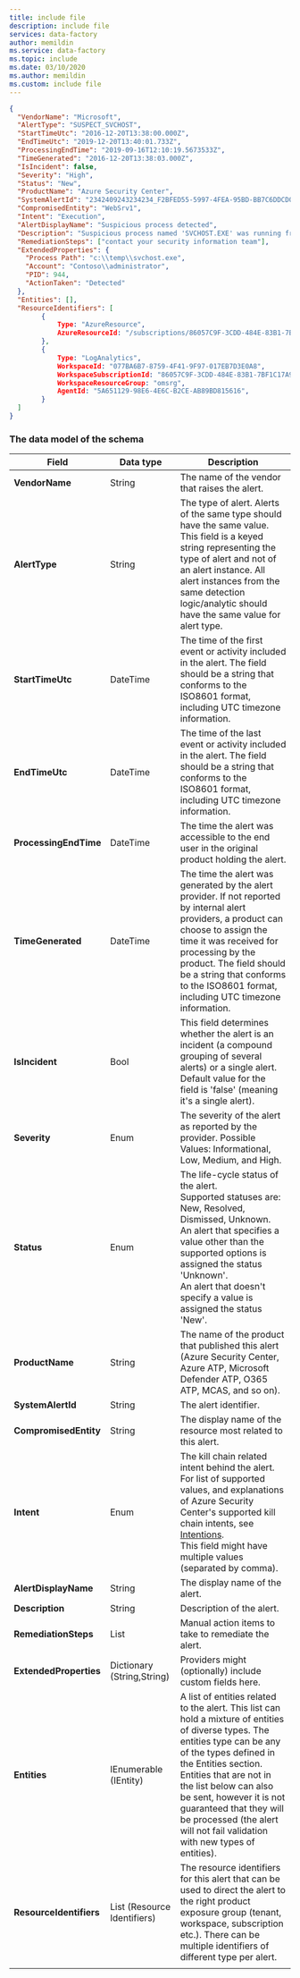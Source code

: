 ```yaml
---
title: include file
description: include file
services: data-factory
author: memildin
ms.service: data-factory
ms.topic: include
ms.date: 03/10/2020
ms.author: memildin
ms.custom: include file
---
```


```json
{
  "VendorName": "Microsoft",
  "AlertType": "SUSPECT_SVCHOST",
  "StartTimeUtc": "2016-12-20T13:38:00.000Z",
  "EndTimeUtc": "2019-12-20T13:40:01.733Z",
  "ProcessingEndTime": "2019-09-16T12:10:19.5673533Z",
  "TimeGenerated": "2016-12-20T13:38:03.000Z",
  "IsIncident": false,
  "Severity": "High",
  "Status": "New",
  "ProductName": "Azure Security Center",
  "SystemAlertId": "2342409243234234_F2BFED55-5997-4FEA-95BD-BB7C6DDCD061",
  "CompromisedEntity": "WebSrv1",
  "Intent": "Execution",
  "AlertDisplayName": "Suspicious process detected",
  "Description": "Suspicious process named 'SVCHOST.EXE' was running from path: %{Process Path}",
  "RemediationSteps": ["contact your security information team"],
  "ExtendedProperties": {
    "Process Path": "c:\\temp\\svchost.exe",
    "Account": "Contoso\\administrator",
    "PID": 944,
    "ActionTaken": "Detected"
  },
  "Entities": [],
  "ResourceIdentifiers": [
        {
            Type: "AzureResource",
            AzureResourceId: "/subscriptions/86057C9F-3CDD-484E-83B1-7BF1C17A9FF8/resourceGroups/backend-srv/providers/Microsoft.Compute/WebSrv1"
        },
        {
            Type: "LogAnalytics",
            WorkspaceId: "077BA6B7-8759-4F41-9F97-017EB7D3E0A8",
            WorkspaceSubscriptionId: "86057C9F-3CDD-484E-83B1-7BF1C17A9FF8",
            WorkspaceResourceGroup: "omsrg",
            AgentId: "5A651129-98E6-4E6C-B2CE-AB89BD815616",
        }
  ]
}
```

### The data model of the schema

|Field|Data type|Description|
|----|----|----|
|**VendorName**|String|The name of the vendor that raises the alert.|
|**AlertType**|String|The type of alert. Alerts of the same type should have the same value. This field is a keyed string representing the type of alert and not of an alert instance. All alert instances from the same detection logic/analytic should have the same value for alert type.|
|**StartTimeUtc**|DateTime|The time of the first event or activity included in the alert. The field should be a string that conforms to the ISO8601 format, including UTC timezone information.|
|**EndTimeUtc**|DateTime|The time of the last event or activity included in the alert.  The field should be a string that conforms to the ISO8601 format, including UTC timezone information.|
|**ProcessingEndTime**|DateTime|The time the alert was accessible to the end user in the original product holding the alert.|
|**TimeGenerated**|DateTime|The time the alert was generated by the alert provider. If not reported by internal alert providers, a product can choose to assign the time it was received for processing by the product.  The field should be a string that conforms to the ISO8601 format, including UTC timezone information.|
|**IsIncident**|Bool|This field determines whether the alert is an incident (a compound grouping of several alerts) or a single alert. Default value for the field is 'false' (meaning it's a single alert).|
|**Severity**|Enum|The severity of the alert as reported by the provider. Possible Values: Informational, Low, Medium, and High.|
|**Status**|Enum|The life-cycle status of the alert.<br/>Supported statuses are: New, Resolved, Dismissed, Unknown.<br/>An alert that specifies a value other than the supported options is assigned the status 'Unknown'.<br/>An alert that doesn't specify a value is assigned the status 'New'.|
|**ProductName**|String|The name of the product that published this alert (Azure Security Center, Azure ATP, Microsoft Defender ATP, O365 ATP, MCAS, and so on).|
|**SystemAlertId**|String|The alert identifier.|
|**CompromisedEntity**|String|The display name of the resource most related to this alert.|
|**Intent**|Enum|The kill chain related intent behind the alert. For list of supported values, and explanations of Azure Security Center's supported kill chain intents, see [Intentions](/articles/security-center/alerts-reference.md#intentions).<br/>This field might have multiple values (separated by comma).|
|**AlertDisplayName**|String|The display name of the alert.|
|**Description**|String|Description of the alert.|
|**RemediationSteps**|List<String>|Manual action items to take to remediate the alert.|
|**ExtendedProperties**|Dictionary (String,String)|Providers might (optionally) include custom fields here.|
|**Entities**|IEnumerable (IEntity)|A list of entities related to the alert. This list can hold a mixture of entities of diverse types. The entities type can be any of the types defined in the Entities section. Entities that are not in the list below can also be sent, however it is not guaranteed that they will be processed (the alert will not fail validation with new types of entities).|
|**ResourceIdentifiers**|List (Resource Identifiers)|The resource identifiers for this alert that can be used to direct the alert to the right product exposure group (tenant, workspace, subscription etc.). There can be multiple identifiers of different type per alert.|
|||
